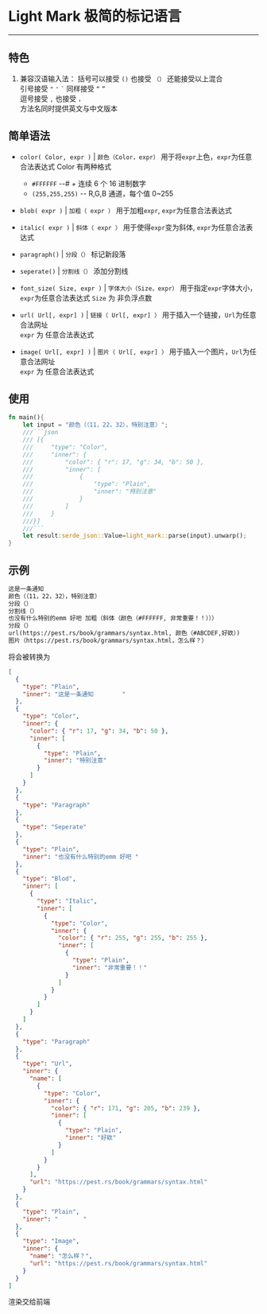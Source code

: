 # Light Mark 极简的标记语言

---

## 特色

1. 兼容汉语输入法：
   括号可以接受 `()` 也接受 `（）` 还能接受以上混合  
   引号接受 `"` `'` `` ` `` 同样接受 `“` `”`  
   逗号接受 `,` 也接受 `，`  
   方法名同时提供英文与中文版本

## 简单语法

- `color( Color, expr )` | `颜色（Color，expr）`
  用于将`expr`上色，`expr`为任意合法表达式
  Color 有两种格式

  - `#FFFFFF` --# + 连续 6 个 16 进制数字
  - `(255,255,255)` -- R,G,B 通道，每个值 0~255

- `blob( expr )` | `加粗（ expr ）`
  用于加粗`expr`, `expr`为任意合法表达式

- `italic( expr )` | `斜体（ expr ）`
  用于使得`expr`变为斜体, `expr`为任意合法表达式

- `paragraph()` | `分段（）`
  标记新段落

- `seperate()` | `分割线（）`
  添加分割线

- `font_size( Size, expr )` | `字体大小（Size，expr）`
  用于指定`expr`字体大小，`expr`为任意合法表达式
  `Size` 为 非负浮点数

- `url( Url[, expr] )` | `链接（ Url[, expr] ）`
  用于插入一个链接，`Url`为任意合法网址  
  `expr` 为 任意合法表达式

- `image( Url[, expr] )` | `图片（ Url[, expr] ）`
  用于插入一个图片，`Url`为任意合法网址  
  `expr` 为 任意合法表达式

## 使用

```rust
fn main(){
    let input = "颜色（（11，22，32），特别注意）";
    ///```json
    /// [{
    ///     "type": "Color",
    ///     "inner": {
    ///         "color": { "r": 17, "g": 34, "b": 50 },
    ///         "inner": [
    ///             {
    ///                 "type": "Plain",
    ///                 "inner": "特别注意"
    ///             }
    ///         ]
    ///     }
    ///}]
    ///```
    let result:serde_json::Value=light_mark::parse(input).unwarp();
}

```

## 示例

```txt
这是一条通知
颜色（（11，22，32），特别注意）
分段（）
分割线（）
也没有什么特别的emm 好吧 加粗（斜体（颜色（#FFFFFF, 非常重要！！）））
分段（）
url(https://pest.rs/book/grammars/syntax.html, 颜色（#ABCDEF,好欸）)
图片（https://pest.rs/book/grammars/syntax.html，怎么样？）
```

将会被转换为

```json
[
  {
    "type": "Plain",
    "inner": "这是一条通知        "
  },
  {
    "type": "Color",
    "inner": {
      "color": { "r": 17, "g": 34, "b": 50 },
      "inner": [
        {
          "type": "Plain",
          "inner": "特别注意"
        }
      ]
    }
  },
  {
    "type": "Paragraph"
  },
  {
    "type": "Seperate"
  },
  {
    "type": "Plain",
    "inner": "也没有什么特别的emm 好吧 "
  },
  {
    "type": "Blod",
    "inner": [
      {
        "type": "Italic",
        "inner": [
          {
            "type": "Color",
            "inner": {
              "color": { "r": 255, "g": 255, "b": 255 },
              "inner": [
                {
                  "type": "Plain",
                  "inner": "非常重要！！"
                }
              ]
            }
          }
        ]
      }
    ]
  },
  {
    "type": "Paragraph"
  },
  {
    "type": "Url",
    "inner": {
      "name": [
        {
          "type": "Color",
          "inner": {
            "color": { "r": 171, "g": 205, "b": 239 },
            "inner": [
              {
                "type": "Plain",
                "inner": "好欸"
              }
            ]
          }
        }
      ],
      "url": "https://pest.rs/book/grammars/syntax.html"
    }
  },
  {
    "type": "Plain",
    "inner": "       "
  },
  {
    "type": "Image",
    "inner": {
      "name": "怎么样？",
      "url": "https://pest.rs/book/grammars/syntax.html"
    }
  }
]
```

渲染交给前端

